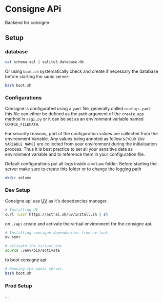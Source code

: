 # Consigne APi
Backend for consigne

## Setup
### database
```bash
cat schema.sql | sqlite3 database.db
```
Or using `boot.sh` systematically check and create if necessary the database before starting the sanic server:
```bash
bash boot.sh
```
### Configurations
Consigne is configurated using a `yaml` file, generally called `configs.yaml`.
this file can either be defined as the `path` argument of the `create_app` method in `asgi.py` 
or it can be set as an environment variable named `CONFIG_FILEPATH`.

For security reasons, part of the configuration values are collected from the environment Variable.
Any values being annoted as follow `${YOUR ENV VARIABLE NAME}` are collected from your environment during the initialisation process.
Thus it is best practice to set all your sensitive data as environment variable and to reference them in your configuration file.

Default configurations put all logs inside a `volume` folder. Before starting the server make sure to create this folder or to change the logging path
```bash
mkdir volume
```

### Dev Setup
Consigne api use [UV](https://docs.astral.sh/uv/) as it's depedencies manager.

```bash
# Installing UV
curl -LsSf https://astral.sh/uv/install.sh | sh
```

on `./api` create and activate the virtual environment for the consigne api.
```bash
# Installing consigne dependencies from uv.lock
uv sync

# activate the virtual env
source .venv/bin/activate
```

to boot consigne api
```bash
# Running the sanic server.
bash boot.sh
```
### Prod Setup
...
